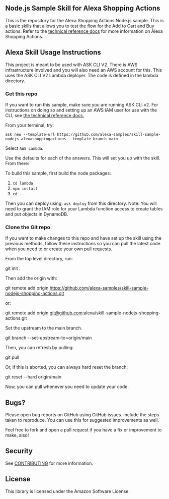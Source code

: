 ## Node.js Sample Skill for Alexa Shopping Actions

This is the repository for the Alexa Shopping Actions Node.js sample. This is a basic skills that allows you to test the flow for the Add to Cart and Buy actions. Refer to the [technical reference docs](https://developer.amazon.com/en-US/docs/alexa/alexa-shopping/about-alexa-shopping-actions-for-alexa-skills.html) for more information on Alexa Shopping Actions. 

## Alexa Skill Usage Instructions

This project is meant to be used with ASK CLI V2. There is AWS infrastructure involved and you will also need an AWS account for this. This uses the ASK CLI V2 Lambda deployer. The code is defined in the lambda directory. 

### Get this repo
If you want to run this sample, make sure you are running ASK CLI v2. For instructions on doing so and setting up an AWS IAM user for use with the CLI, see [the technical reference docs.](https://developer.amazon.com/en-US/docs/alexa/smapi/quick-start-alexa-skills-kit-command-line-interface.html)

From your terminal, try:

`ask new --template-url https://github.com/alexa-samples/skill-sample-nodejs-alexashoppingactions --template-branch main`

Select `AWS Lambda`.

Use the defaults for each of the answers. This will set you up with the skill. From there: 

To build this sample, first build the node packages:

1. `cd lambda`
2. `npm install`
3. `cd ..`

Then you can deploy using: `ask deploy` from this directory. Note: You will need to grant the IAM role for your Lambda function access to create tables and put objects in DynamoDB.

### Clone the Git repo

If you want to make changes to this repo and have set up the skill using the previous methods, follow these instructions so you can pull the latest code when you need to or create your own pull requests.

From the top level directory, run:

 git init .

Then add the origin with:

 git remote add origin https://github.com/alexa-samples/skill-sample-nodejs-shopping-actions.git

or:

 git remote add origin git@github.com:alexa/skill-sample-nodejs-shopping-actions.git

Set the upstream to the main branch.

 git branch --set-upstream-to=origin/main 

Then, you can refresh by pulling:

 git pull

Or, if this is aborted, you can always hard reset the branch:

 git reset --hard origin/main 

Now, you can pull whenever you need to update your code. 

## Bugs?

Please open bug reports on GitHub using GitHub issues. Include the steps taken to reproduce. You can use this for suggested improvements as well. 

Feel free to fork and open a pull request if you have a fix or improvement to make, also!

## Security

See [CONTRIBUTING](CONTRIBUTING.md#security-issue-notifications) for more information.

## License

This library is licensed under the Amazon Software License.
